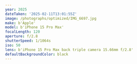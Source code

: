 ```yaml
---
year: 2025
dateTaken: '2025-02-11T13:01:55Z'
image: /photographs/optimized/IMG_6697.jpg
make: b'Apple'
model: b'iPhone 15 Pro Max'
focalLength: 120
aperture: f/2.8
shutterSpeed: 1/1064s
iso: 50
lens: b'iPhone 15 Pro Max back triple camera 15.66mm f/2.8'
defaultBackgroundColor: black
---
```

